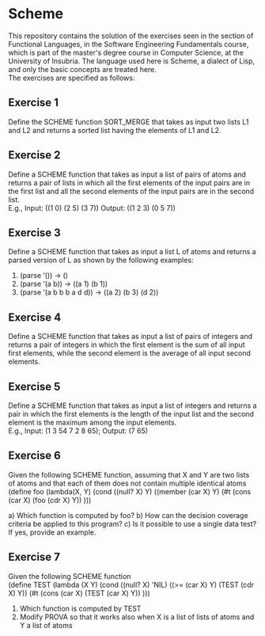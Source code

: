 # Scheme
This repository contains the solution of the exercises seen in the section of Functional Languages, in the Software Engineering Fundamentals course, which is part of the master's degree course in Computer Science, at the University of Insubria.
The language used here is Scheme, a dialect of Lisp, and only the basic concepts are treated here.<br />
The exercises are specified as follows:<br />
## Exercise 1
Define the SCHEME function SORT_MERGE that takes as input two lists L1 and L2 and
returns a sorted list having the elements of L1 and L2. <br />

## Exercise 2
Define a SCHEME function that takes as input a list of pairs of atoms and returns a pair of
lists in which all the first elements of the input pairs are in the first list and all the
second elements of the input pairs are in the second list.<br />
E.g., Input: ((1 0) (2 5) (3 7)) Output: ((1 2 3) (0 5 7))

## Exercise 3
Define a SCHEME function that takes as input a list L of atoms and returns a parsed
version of L as shown by the following examples:<br />
1. (parse ‘()) -> ()
2. (parse ‘(a b)) -> ((a 1) (b 1))
3. (parse ‘(a b b b a d d)) -> ((a 2) (b 3) (d 2))

## Exercise 4
Define a SCHEME function that takes as input a list of pairs of integers and returns a pair
of integers in which the first element is the sum of all input first elements, while the
second element is the average of all input second elements.<br />

## Exercise 5
Define a SCHEME function that takes as input a list of integers and returns a pair in which
the first elements is the length of the input list and the second element is the
maximum among the input elements.<br />
E.g., Input: (1 3 54 7 2 8 65); Output: (7 65)

## Exercise 6
Given the following SCHEME function, assuming that X and Y are two lists of atoms and
that each of them does not contain multiple identical atoms<br />
(define foo (lambda(X, Y)
  (cond ((null? X) Y)
        ((member (car X) Y)
        (#t (cons (car X) (foo (cdr X) Y))
  )))

a) Which function is computed by foo?
b) How can the decision coverage criteria be applied to this program?
c) Is it possible to use a single data test? If yes, provide an example.

## Exercise 7
Given the following SCHEME function<br />
(define TEST (lambda (X Y)
  (cond ((null? X) 'NIL)
  ((>= (car X) Y) (TEST (cdr X) Y))
  (#t (cons (car X) (TEST (car X) Y))
)))
<br />
1) Which function is computed by TEST
2) Modify PROVA so that it works also when X is a list of lists of atoms and Y a list
of atoms
